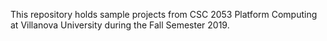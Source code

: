 This repository holds sample projects from CSC 2053 Platform Computing at Villanova University during the Fall Semester 2019.